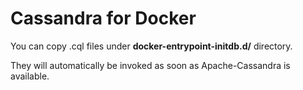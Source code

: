 # Cassandra for Docker

You can copy .cql files under __docker-entrypoint-initdb.d/__ directory.

They will automatically be invoked as soon as Apache-Cassandra is available.

